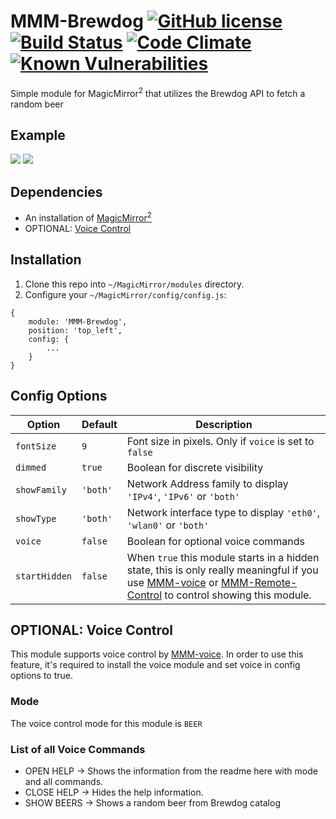 # MMM-Brewdog [![GitHub license](https://img.shields.io/badge/license-MIT-blue.svg?style=flat)](https://raw.githubusercontent.com/fewieden/MMM-ip/master/LICENSE) [![Build Status](https://travis-ci.org/fewieden/MMM-ip.svg?branch=master)](https://travis-ci.org/fewieden/MMM-ip) [![Code Climate](https://codeclimate.com/github/fewieden/MMM-ip/badges/gpa.svg?style=flat)](https://codeclimate.com/github/fewieden/MMM-ip) [![Known Vulnerabilities](https://snyk.io/test/github/fewieden/mmm-ip/badge.svg)](https://snyk.io/test/github/fewieden/mmm-ip)

Simple module for MagicMirror<sup>2</sup> that utilizes the Brewdog API to fetch a random beer


## Example

![](.github/example.jpg) ![](.github/example2.jpg)

## Dependencies

* An installation of [MagicMirror<sup>2</sup>](https://github.com/MichMich/MagicMirror)
* OPTIONAL: [Voice Control](https://github.com/fewieden/MMM-voice)

## Installation

1. Clone this repo into `~/MagicMirror/modules` directory.
1. Configure your `~/MagicMirror/config/config.js`:

```
{
    module: 'MMM-Brewdog',
    position: 'top_left',
    config: {
        ...
    }
}
```

## Config Options

| **Option** | **Default** | **Description** |
| --- | --- | --- |
| `fontSize` | `9` | Font size in pixels. Only if `voice` is set to `false` |
| `dimmed` | `true` | Boolean for discrete visibility |
| `showFamily` | `'both'` | Network Address family to display `'IPv4'`, `'IPv6'` or `'both'` |
| `showType` | `'both'` | Network interface type to display `'eth0'`, `'wlan0'` or `'both'` |
| `voice` | `false` | Boolean for optional voice commands |
| `startHidden` | `false` | When `true` this module starts in a hidden state, this is only really meaningful if you use [MMM-voice](https://github.com/fewieden/MMM-voice) or [MMM-Remote-Control](https://github.com/Jopyth/MMM-Remote-Control.git) to control showing this module.|

## OPTIONAL: Voice Control

This module supports voice control by [MMM-voice](https://github.com/fewieden/MMM-voice). In order to use this feature, it's required to install the voice module and set voice in config options to true.

### Mode

The voice control mode for this module is `BEER`

### List of all Voice Commands

* OPEN HELP -> Shows the information from the readme here with mode and all commands.
* CLOSE HELP -> Hides the help information.
* SHOW BEERS -> Shows a random beer from Brewdog catalog
